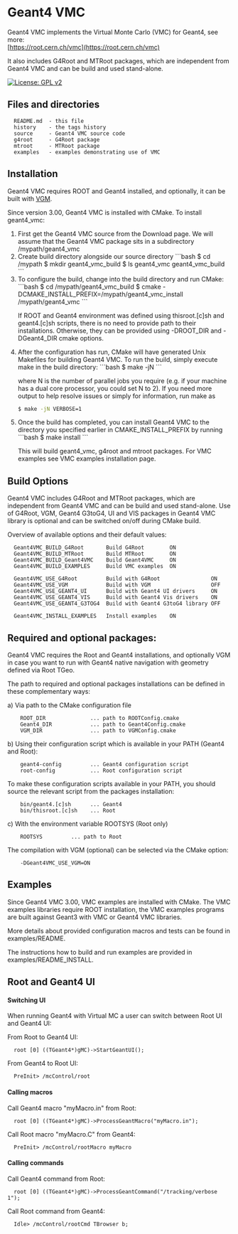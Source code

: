
Geant4 VMC 
===========

Geant4 VMC implements the Virtual Monte Carlo (VMC) for Geant4, see more: <br/>
[https://root.cern.ch/vmc](https://root.cern.ch/vmc)

It also includes G4Root and MTRoot packages, which are independent from Geant4 VMC and can be build and used stand-alone.

[![License: GPL v2](https://img.shields.io/badge/License-GPLv2-blue.svg)](http://www.gnu.org/licenses/gpl-2.0)


## Files and directories

      README.md  - this file
      history    - the tags history
      source     - Geant4 VMC source code
      g4root     - G4Root package 
      mtroot     - MTRoot package
      examples   - examples demonstrating use of VMC
	      
## Installation

Geant4 VMC requires ROOT and Geant4 installed, and optionally, it can be
built with [VGM](http://ivana.home.cern.ch/ivana/VGM.html).

Since version 3.00, Geant4 VMC is installed with CMake. To install
geant4_vmc:

<ol>
<li>First get the Geant4 VMC source from the Download page. We will assume
that the Geant4 VMC package sits in a subdirectory  
/mypath/geant4_vmc
</li>

<li>
Create build directory alongside our source directory
```bash
$ cd /mypath
$ mkdir geant4_vmc_build
$ ls
geant4_vmc geant4_vmc_build
```
</li>

<li> To configure the build, change into the build directory and run CMake:
```bash
$ cd /mypath/geant4_vmc_build
$ cmake -DCMAKE_INSTALL_PREFIX=/mypath/geant4_vmc_install /mypath/geant4_vmc
```

If ROOT and Geant4 environment was defined using thisroot.[c]sh and
geant4.[c]sh scripts, there is no need to provide path to their installations.
Otherwise, they can be provided using -DROOT_DIR and -DGeant4_DIR cmake
options.
</li>

<li>After the configuration has run, CMake will have generated Unix Makefiles
for building Geant4 VMC. To run the build, simply execute make in the build
directory:
```bash
$ make -jN
```

  where N is the number of parallel jobs you require (e.g. if your machine has a dual
  core processor, you could set N to 2).
  If you need more output to help resolve issues or simply for information, run make as
```bash
$ make -jN VERBOSE=1
```
</li>

<li> Once the build has completed, you can install Geant4 VMC to the directory you specified
  earlier in CMAKE_INSTALL_PREFIX by running
```bash
$ make install
```

  This will build geant4_vmc, g4root and mtroot packages. For VMC examples see VMC
  examples installation page.
</li>
</ol>

## Build Options

Geant4 VMC includes G4Root and MTRoot packages, which are independent from Geant4 VMC
and can be build and used stand-alone. Use of G4Root, VGM, Geant4 G3toG4, UI and VIS
packages in Geant4 VMC library is optional and can be switched on/off during CMake build.

Overview of available options and their default values:

      Geant4VMC_BUILD_G4Root       Build G4Root        ON
      Geant4VMC_BUILD_MTRoot       Build MTRoot        ON
      Geant4VMC_BUILD_Geant4VMC    Build Geant4VMC     ON
      Geant4VMC_BUILD_EXAMPLES     Build VMC examples  ON
  
      Geant4VMC_USE_G4Root         Build with G4Root                ON
      Geant4VMC_USE_VGM            Build with VGM                   OFF
      Geant4VMC_USE_GEANT4_UI      Build with Geant4 UI drivers     ON
      Geant4VMC_USE_GEANT4_VIS     Build with Geant4 Vis drivers    ON
      Geant4VMC_USE_GEANT4_G3TOG4  Build with Geant4 G3toG4 library OFF
  
      Geant4VMC_INSTALL_EXAMPLES   Install examples    ON


## Required and optional packages:

Geant4 VMC requires the Root and Geant4 installations,
and optionally VGM in case you want to run with Geant4
native navigation with geometry defined via Root TGeo.

The path to required and optional packages installations can be defined in these
complementary ways:

a) Via path to the CMake configuration file

        ROOT_DIR              ... path to ROOTConfig.cmake
        Geant4_DIR            ... path to Geant4Config.cmake
        VGM_DIR               ... path to VGMConfig.cmake

b) Using their configuration script which is available
   in your PATH (Geant4 and Root):

        geant4-config         ... Geant4 configuration script
        root-config           ... Root configuration script

   To make these configuration scripts available in your PATH,
   you should source the relevant script from the packages
   installation:

        bin/geant4.[c]sh      ... Geant4
        bin/thisroot.[c]sh    ... Root

c) With the environment variable ROOTSYS (Root only)

        ROOTSYS         ... path to Root

The compilation with VGM (optional) can be selected via the CMake option:

        -DGeant4VMC_USE_VGM=ON
  

## Examples
  
Since Geant4 VMC 3.00, VMC examples are installed with CMake.
The VMC examples libraries require ROOT installation, the VMC examples programs are built
against Geant3 with VMC or Geant4 VMC libraries.

More details about provided configuration macros and tests
can be found in examples/README.

The instructions how to build and run examples are provided
in examples/README_INSTALL.

##  Root and Geant4 UI

#### Switching UI

When running Geant4 with Virtual MC a user can switch between
Root UI and Geant4 UI:

From Root to Geant4 UI:

      root [0] ((TGeant4*)gMC)->StartGeantUI();

From Geant4 to Root UI:

      PreInit> /mcControl/root

#### Calling macros

Call Geant4 macro "myMacro.in" from Root:

      root [0] ((TGeant4*)gMC)->ProcessGeantMacro("myMacro.in");

Call Root macro "myMacro.C" from Geant4:

      PreInit> /mcControl/rootMacro myMacro


#### Calling commands

Call Geant4 command from Root:

      root [0] ((TGeant4*)gMC)->ProcessGeantCommand("/tracking/verbose 1");

Call Root command from Geant4:

      Idle> /mcControl/rootCmd TBrowser b;
